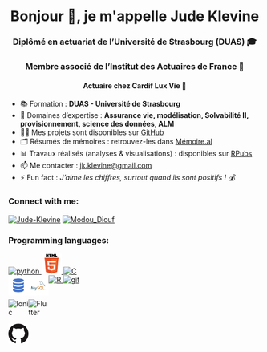 <h1 align="center">Bonjour 👋, je m'appelle Jude Klevine</h1>
<h3 align="center">Diplômé en actuariat de l’Université de Strasbourg (DUAS) 🎓</h3>
<h3 align="center">Membre associé de l’Institut des Actuaires de France 📘</h3>
<h4 align="center">Actuaire chez Cardif Lux Vie 🧮</h4>

<ul>
  <li>📚 Formation : <strong>DUAS - Université de Strasbourg</strong></li>
  <li>🌱 Domaines d’expertise : <strong>Assurance vie, modélisation, Solvabilité II, provisionnement, science des données, ALM</strong></li>
  <li>👨‍💻 Mes projets sont disponibles sur <a href="https://github.com/JudeKlevine?tab=repositories" target="_blank">GitHub</a></li>
  <li>🗂️ Résumés de mémoires : retrouvez-les dans <a href="https://github.com/JudeKLevine/M-moires" target="_blank">Mémoire.al</a></li>
  <li>📊 Travaux réalisés (analyses & visualisations) : disponibles sur <a href="https://rpubs.com/JKLEVINE" target="_blank">RPubs</a></li>
  <li>📫 Me contacter : <a href="mailto:jk.klevine@gmail.com">jk.klevine@gmail.com</a></li>
  <li>⚡ Fun fact : <em>J’aime les chiffres, surtout quand ils sont positifs ! 💰</em></li>
</ul>





<h3 align="left">Connect with me:</h3>
<p align="left">
<a href="https://www.linkedin.com/in/jude-klevine-42158121b" target="blank"><img align="center" src="https://upload.wikimedia.org/wikipedia/commons/thumb/e/e6/729101_linkedin_icon.png/640px-729101_linkedin_icon.png" alt="Jude-Klevine" height="30" width="40" /></a>
<a href="https://api.whatsapp.com/send?phone=+33 6 41 93 28 10&text=Contactez moi" target="blank"><img align="center" src="https://upload.wikimedia.org/wikipedia/commons/6/6b/WhatsApp.svg" alt="Modou_Diouf" height="30" width="40" /></a>
</p>

<h3 align="left">Programming languages:</h3>
<p align="left">

<a href="https://www.python.org/" target="_blank"> <img src="https://upload.wikimedia.org/wikipedia/commons/thumb/c/c3/Python-logo-notext.svg/165px-Python-logo-notext.svg.png" alt="python" width="40" height="40"/> </a>
<a href="https://www.w3.org/html/" target="_blank"> <img src="https://raw.githubusercontent.com/devicons/devicon/master/icons/html5/html5-original-wordmark.svg" alt="html5" width="40" height="40"/> </a> 
<a href="https://isocpp.org/" target="_blank"> <img src="https://upload.wikimedia.org/wikipedia/commons/thumb/1/18/ISO_C%2B%2B_Logo.svg/306px-ISO_C%2B%2B_Logo.svg.png" alt="C" width="40" height="40"/> 
</a>
<br>
<a href="https://www.r-project.org/" target="_blank"> <img src="https://upload.wikimedia.org/wikipedia/commons/thumb/1/1b/R_logo.svg/724px-R_logo.svg.png" alt="R" width="40" height="40"/> </a>
<a href="https://git-scm.com/" target="_blank"> <img src="https://www.vectorlogo.zone/logos/git-scm/git-scm-icon.svg" alt="git" width="40" height="40"/> </a>
<img align="left" alt="SQL" width="40" height="40" src="https://raw.githubusercontent.com/github/explore/80688e429a7d4ef2fca1e82350fe8e3517d3494d/topics/sql/sql.png" />
<img align="left" alt="MySQL" width="40" height="40" src="https://raw.githubusercontent.com/github/explore/80688e429a7d4ef2fca1e82350fe8e3517d3494d/topics/mysql/mysql.png" />

<br/>

<img align="left" alt="Ionic" width="40" height="40" src="https://pbs.twimg.com/profile_images/1148952014036054016/xxv7lLvp_400x400.jpg" />
<img align="left" alt="Flutter" width="40" height="40" src="https://miro.medium.com/max/1000/1*ilC2Aqp5sZd1wi0CopD1Hw.png" />

<br/> <br/>
  <img align="left" alt="GitHub" width="40" height="40"    src="https://raw.githubusercontent.com/github/explore/78df643247d429f6cc873026c0622819ad797942/topics/github/github.png" />
</p>

